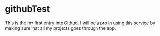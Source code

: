 # githubTest
This is the my first entry into Githud. I will be a pro in using this service by making sure that all my projects goes through the app.
